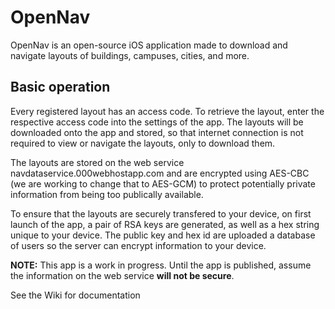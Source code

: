 # OpenNav

OpenNav is an open-source iOS application made to download and navigate layouts of buildings, campuses, cities, and more.

## Basic operation
Every registered layout has an access code. To retrieve the layout, enter the respective access code into the settings of the app. The layouts will be downloaded onto the app and stored, so that internet connection is not required to view or navigate the layouts, only to download them.

The layouts are stored on the web service navdataservice.000webhostapp.com and are encrypted using AES-CBC (we are working to change that to AES-GCM) to protect potentially private information from being too publically available.

To ensure that the layouts are securely transfered to your device, on first launch of the app, a pair of RSA keys are generated, as well as a hex string unique to your device. The public key and hex id are uploaded a database of users so the server can encrypt information to your device.

**NOTE:** This app is a work in progress. Until the app is published, assume the information on the web service **will not be secure**.

See the Wiki for documentation
